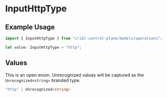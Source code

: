 # InputHttpType

## Example Usage

```typescript
import { InputHttpType } from "cribl-control-plane/models/operations";

let value: InputHttpType = "http";
```

## Values

This is an open enum. Unrecognized values will be captured as the `Unrecognized<string>` branded type.

```typescript
"http" | Unrecognized<string>
```